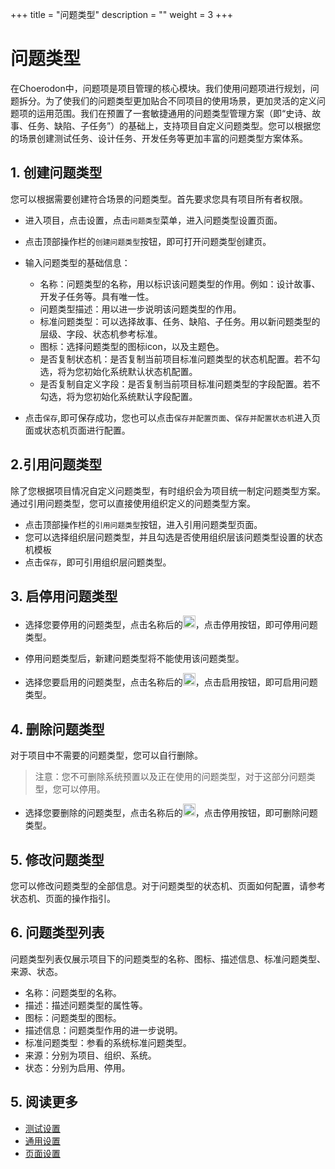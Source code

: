 +++
title = "问题类型"
description = ""
weight = 3
+++

# 问题类型

在Choerodon中，问题项是项目管理的核心模块。我们使用问题项进行规划，问题拆分。为了使我们的问题类型更加贴合不同项目的使用场景，更加灵活的定义问题项的运用范围。我们在预置了一套敏捷通用的问题类型管理方案（即“史诗、故事、任务、缺陷、子任务”）的基础上，支持项目自定义问题类型。您可以根据您的场景创建测试任务、设计任务、开发任务等更加丰富的问题类型方案体系。

## 1. 创建问题类型

您可以根据需要创建符合场景的问题类型。首先要求您具有项目所有者权限。

- 进入项目，点击设置，点击`问题类型`菜单，进入问题类型设置页面。
- 点击顶部操作栏的`创建问题类型`按钮，即可打开问题类型创建页。
- 输入问题类型的基础信息：
	- 名称：问题类型的名称，用以标识该问题类型的作用。例如：设计故事、开发子任务等。具有唯一性。
	- 问题类型描述：用以进一步说明该问题类型的作用。
	- 标准问题类型：可以选择故事、任务、缺陷、子任务。用以新问题类型的层级、字段、状态机参考标准。
	- 图标：选择问题类型的图标icon，以及主题色。
	- 是否复制状态机：是否复制当前项目标准问题类型的状态机配置。若不勾选，将为您初始化系统默认状态机配置。
	- 是否复制自定义字段：是否复制当前项目标准问题类型的字段配置。若不勾选，将为您初始化系统默认字段配置。
	
- 点击`保存`,即可保存成功，您也可以点击`保存并配置页面`、`保存并配置状态机`进入页面或状态机页面进行配置。


## 2.引用问题类型

除了您根据项目情况自定义问题类型，有时组织会为项目统一制定问题类型方案。通过引用问题类型，您可以直接使用组织定义的问题类型方案。

- 点击顶部操作栏的`引用问题类型`按钮，进入引用问题类型页面。
- 您可以选择组织层问题类型，并且勾选是否使用组织层该问题类型设置的状态机模板
- 点击`保存`，即可引用组织层问题类型。

## 3. 启停用问题类型

- 选择您要停用的问题类型，点击名称后的<img src="https://file.open.hand-china.com/hsop-doc/doc_classify/0/fbb43330872d41649f657839fc0615a5@image.png" alt="" width="20" height="auto" />，点击停用按钮，即可停用问题类型。
- 停用问题类型后，新建问题类型将不能使用该问题类型。

- 选择您要启用的问题类型，点击名称后的<img src="https://file.open.hand-china.com/hsop-doc/doc_classify/0/fbb43330872d41649f657839fc0615a5@image.png" alt="" width="20" height="auto" />，点击启用按钮，即可启用问题类型。

## 4. 删除问题类型

对于项目中不需要的问题类型，您可以自行删除。

<blockquote class="note">注意：您不可删除系统预置以及正在使用的问题类型，对于这部分问题类型，您可以停用。</blockquote>

- 选择您要删除的问题类型，点击名称后的<img src="https://file.open.hand-china.com/hsop-doc/doc_classify/0/fbb43330872d41649f657839fc0615a5@image.png" alt="" width="20" height="auto" />，点击停用按钮，即可删除问题类型。
## 5. 修改问题类型

您可以修改问题类型的全部信息。对于问题类型的状态机、页面如何配置，请参考状态机、页面的操作指引。

## 6. 问题类型列表

问题类型列表仅展示项目下的问题类型的名称、图标、描述信息、标准问题类型、来源、状态。

- 名称：问题类型的名称。
- 描述：描述问题类型的属性等。
- 图标：问题类型的图标。
- 描述信息：问题类型作用的进一步说明。
- 标准问题类型：参看的系统标准问题类型。
- 来源：分别为项目、组织、系统。
- 状态：分别为启用、停用。

## 5. 阅读更多 

- [测试设置](../test)
- [通用设置](../common)
- [页面设置](../pages)